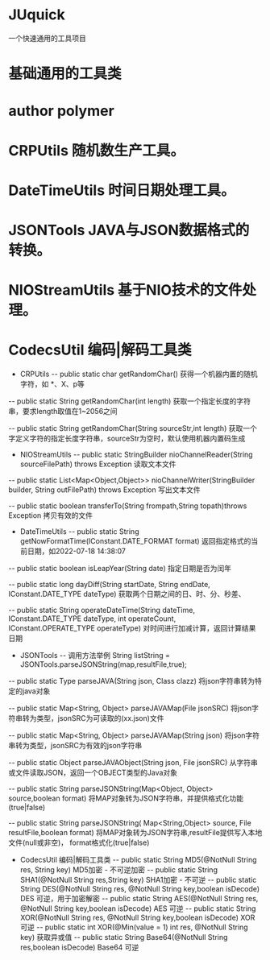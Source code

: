 # JUquick
一个快速通用的工具项目


# 基础通用的工具类

# author polymer

# CRPUtils 随机数生产工具。

# DateTimeUtils 时间日期处理工具。

# JSONTools 	JAVA与JSON数据格式的转换。

# NIOStreamUtils 基于NIO技术的文件处理。

# CodecsUtil	编码|解码工具类

- CRPUtils
--	public  static  char getRandomChar()
获得一个机器内置的随机字符，如 *、X、p等

--	public  static  String getRandomChar(int length)
获取一个指定长度的字符串，要求length取值在1~2056之间

--	public  static  String getRandomChar(String sourceStr,int length)
获取一个字定义字符的指定长度字符串，sourceStr为空时，默认使用机器内置码生成

- NIOStreamUtils
--	public static StringBuilder nioChannelReader(String sourceFilePath) throws Exception
读取文本文件

--	public static List<Map<Object,Object>> nioChannelWriter(StringBuilder builder, String outFilePath) throws Exception
写出文本文件

--	public static boolean transferTo(String frompath,String topath)throws Exception
拷贝有效的文件

- DateTimeUtils
--	public static String getNowFormatTime(IConstant.DATE_FORMAT format)
返回指定格式的当前日期，如2022-07-18 14:38:07

--	public static boolean isLeapYear(String date)
指定日期是否为闰年

--	public static long dayDiff(String startDate, String endDate, IConstant.DATE_TYPE dateType)
获取两个日期之间的日、时、分、秒差、

--	public static String operateDateTime(String dateTime, IConstant.DATE_TYPE dateType, 
int operateCount, IConstant.OPERATE_TYPE operateType)
对时间进行加减计算，返回计算结果日期

- JSONTools
-- 	调用方法举例 String listString = JSONTools.parseJSONString(map,resultFile,true);

--	public static <T> Type<T> parseJAVA(String json, Class<T> clazz) 
将json字符串转为特定的java对象
  
--	public static Map<String, Object> parseJAVAMap(File jsonSRC) 
将json字符串转为类型，jsonSRC为可读取的(xx.json)文件
  
--	public static Map<String, Object> parseJAVAMap(String json) 
将json字符串转为类型，jsonSRC为有效的json字符串
  
--	public static Object parseJAVAObject(String json, File jsonSRC)
从字符串或文件读取JSON，返回一个OBJECT类型的Java对象
  
--	public static String parseJSONString(Map<Object, Object> source,boolean format)
将MAP对象转为JSON字符串，并提供格式化功能(true|false)
  
--	public static String parseJSONString( Map<String,Object> source, 
File resultFile,boolean format)
将MAP对象转为JSON字符串,resultFile提供写入本地文件(null或非空)，
format格式化(true|false)

- CodecsUtil	编码|解码工具类
--	public static String MD5(@NotNull String res, String key)
MD5加密 - 不可逆加密
--	public static String SHA1(@NotNull String res,String key)
SHA1加密 - 不可逆
--	public static String DES(@NotNull String res, @NotNull String key,boolean isDecode)
DES 可逆，用于加密解密
--	public static String AES(@NotNull String res, @NotNull String key,boolean isDecode)
AES 可逆
--	public static String XOR(@NotNull String res, @NotNull String key,boolean isDecode)
XOR 可逆
--	public static int XOR(@Min(value = 1) int res, @NotNull String key)
获取异或值
--	public static String Base64(@NotNull String res,boolean isDecode)
Base64 可逆